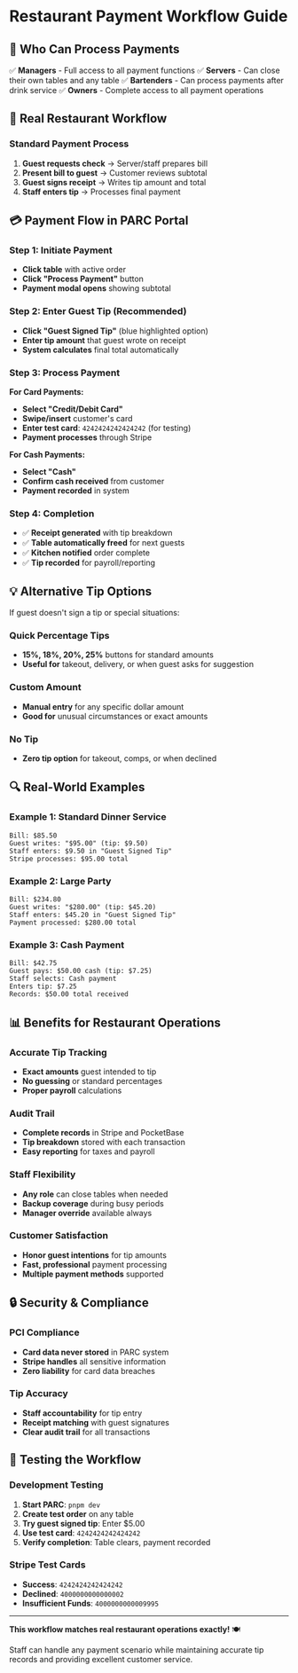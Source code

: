# Restaurant Payment Workflow Guide

## **👥 Who Can Process Payments**

✅ **Managers** - Full access to all payment functions
✅ **Servers** - Can close their own tables and any table
✅ **Bartenders** - Can process payments after drink service
✅ **Owners** - Complete access to all payment operations

## **🎯 Real Restaurant Workflow**

### **Standard Payment Process**

1. **Guest requests check** → Server/staff prepares bill
2. **Present bill to guest** → Customer reviews subtotal
3. **Guest signs receipt** → Writes tip amount and total
4. **Staff enters tip** → Processes final payment

## **💳 Payment Flow in PARC Portal**

### **Step 1: Initiate Payment**
- **Click table** with active order
- **Click "Process Payment"** button
- **Payment modal opens** showing subtotal

### **Step 2: Enter Guest Tip (Recommended)**
- **Click "Guest Signed Tip"** (blue highlighted option)
- **Enter tip amount** that guest wrote on receipt
- **System calculates** final total automatically

### **Step 3: Process Payment**

**For Card Payments:**
- **Select "Credit/Debit Card"**
- **Swipe/insert** customer's card
- **Enter test card**: `4242424242424242` (for testing)
- **Payment processes** through Stripe

**For Cash Payments:**
- **Select "Cash"**
- **Confirm cash received** from customer
- **Payment recorded** in system

### **Step 4: Completion**
- ✅ **Receipt generated** with tip breakdown
- ✅ **Table automatically freed** for next guests
- ✅ **Kitchen notified** order complete
- ✅ **Tip recorded** for payroll/reporting

## **💡 Alternative Tip Options**

If guest doesn't sign a tip or special situations:

### **Quick Percentage Tips**
- **15%, 18%, 20%, 25%** buttons for standard amounts
- **Useful for** takeout, delivery, or when guest asks for suggestion

### **Custom Amount**
- **Manual entry** for any specific dollar amount
- **Good for** unusual circumstances or exact amounts

### **No Tip**
- **Zero tip option** for takeout, comps, or when declined

## **🔍 Real-World Examples**

### **Example 1: Standard Dinner Service**
```
Bill: $85.50
Guest writes: "$95.00" (tip: $9.50)
Staff enters: $9.50 in "Guest Signed Tip"
Stripe processes: $95.00 total
```

### **Example 2: Large Party**
```
Bill: $234.80
Guest writes: "$280.00" (tip: $45.20)
Staff enters: $45.20 in "Guest Signed Tip"
Payment processed: $280.00 total
```

### **Example 3: Cash Payment**
```
Bill: $42.75
Guest pays: $50.00 cash (tip: $7.25)
Staff selects: Cash payment
Enters tip: $7.25
Records: $50.00 total received
```

## **📊 Benefits for Restaurant Operations**

### **Accurate Tip Tracking**
- **Exact amounts** guest intended to tip
- **No guessing** or standard percentages
- **Proper payroll** calculations

### **Audit Trail**
- **Complete records** in Stripe and PocketBase
- **Tip breakdown** stored with each transaction
- **Easy reporting** for taxes and payroll

### **Staff Flexibility**
- **Any role** can close tables when needed
- **Backup coverage** during busy periods
- **Manager override** available always

### **Customer Satisfaction**
- **Honor guest intentions** for tip amounts
- **Fast, professional** payment processing
- **Multiple payment methods** supported

## **🔒 Security & Compliance**

### **PCI Compliance**
- **Card data never stored** in PARC system
- **Stripe handles** all sensitive information
- **Zero liability** for card data breaches

### **Tip Accuracy**
- **Staff accountability** for tip entry
- **Receipt matching** with guest signatures
- **Clear audit trail** for all transactions

## **🚀 Testing the Workflow**

### **Development Testing**
1. **Start PARC**: `pnpm dev`
2. **Create test order** on any table
3. **Try guest signed tip**: Enter $5.00
4. **Use test card**: `4242424242424242`
5. **Verify completion**: Table clears, payment recorded

### **Stripe Test Cards**
- **Success**: `4242424242424242`
- **Declined**: `4000000000000002`
- **Insufficient Funds**: `4000000000009995`

---

**This workflow matches real restaurant operations exactly!** 🍽️

Staff can handle any payment scenario while maintaining accurate tip records and providing excellent customer service.
